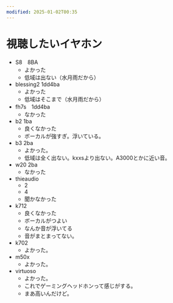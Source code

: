 ```yaml
---
modified: 2025-01-02T00:35
---
```

# 視聴したいイヤホン

- S8　8BA
    - よかった
    - 低域は出ない（水月雨だから）
- blessing2 1dd4ba
    - よかった
    - 低域はそこまで（水月雨だから）
- fh7s　1dd4ba
    - なかった
- b2 1ba
    - 良くなかった
    - ボーカルが強すぎ。浮いている。
- b3 2ba
    - よかった。
    - 低域は全く出ない。kxxsより出ない。A3000とかに近い音。
- w20 2ba
    - なかった
- thieaudio
    - 2
    - 4
    - 聞かなかった
- k712
    - 良くなかった
    - ボーカルがつよい
    - なんか音が浮いてる
    - 音がまとまってない。
- k702
    - よかった。
- m50x
    - よかった。
- virtuoso
    - よかった。
    - これでゲーミングヘッドホンって感じがする。
    - まあ高いんだけど。